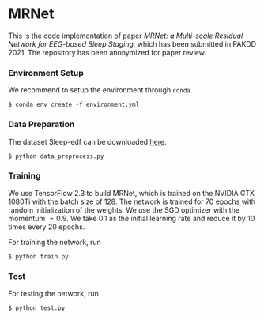 # MRNet

This is the code implementation of paper  *MRNet: a Multi-scale Residual Network for EEG-based Sleep Staging*, which has been submitted in PAKDD 2021. The repository has been anonymized for paper review.

### Environment Setup 

We recommend to setup the environment through `conda`.

```shell
$ conda env create -f environment.yml
```

### Data Preparation

The dataset Sleep-edf can be downloaded [here](https://physionet.org/content/sleep-edfx/1.0.0/).

```shell
$ python data_preprocess.py
```

### Training

We use TensorFlow 2.3 to build MRNet, which is trained on the NVIDIA GTX 1080Ti with the batch size of 128. The network is trained for 70 epochs with random initialization of the weights. We use the SGD optimizer with the momentum $= 0.9$.  We take 0.1 as the initial learning rate and reduce it by 10 times every 20 epochs. 

For training the network, run

```shell
$ python train.py
```

### Test

For testing the network, run

```shell
$ python test.py
```

